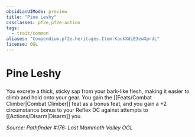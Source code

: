 ```yaml
---
obsidianUIMode: preview
title: "Pine Leshy"
cssclasses: pf2e,pf2e-action
tags:
  - trait/common
aliases: "Compendium.pf2e.heritages.Item.KaokXdiE3ewXprdL"
license: OGL
---
```

# Pine Leshy

### 






You excrete a thick, sticky sap from your bark-like flesh, making it easier to climb and hold onto your gear. You gain the [[Feats/Combat Climber|Combat Climber]] feat as a bonus feat, and you gain a +2 circumstance bonus to your Reflex DC against attempts to [[Actions/Disarm|Disarm]] you.

*Source: Pathfinder #176: Lost Mammoth Valley*
*OGL*
